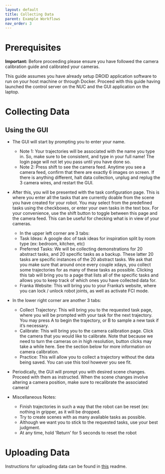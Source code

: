 ```yaml
---
layout: default
title: Collecting Data
parent: Example Workflows
nav_order: 3
---
```


# Prerequisites

**Important:** Before proceeding please ensure you have followed the camera calibration guide and calibrated your cameras. 

This guide assumes you have already setup DROID application software to run on your host machine or through Docker. Proceed with this guide having launched the control server on the NUC and the GUI application on the laptop.

# Collecting Data

## Using the GUI

* The GUI will start by prompting you to enter your name.
	* Note 1: Your trajectories will be associated with the name you type in. So, make sure to be consistent, and type in your full name! The login page will not let you pass until you have done so.
	* Note 2: Press shift to see the camera feed. Anytime you see a camera feed, confirm that there are exactly 6 images on screen. If there is anything different, halt data collection, unplug and replug the 3 camera wires, and restart the GUI.

* After this, you will be presented with the task configuration page. This is where you enter all the tasks that are currently doable from the scene you have created for your robot. You may select from the predefined tasks using the checkboxes, or enter your own tasks in the text box. For your convenience, use the shift button to toggle between this page and the camera feed. This can be useful for checking what is in view of your cameras.
	* In the upper left corner are 3 tabs:
	* Task Ideas: A google doc of task ideas for inspiration split by room type (ex: bedroom, kitchen, etc)
	* Preferred Tasks: We will be collecting demonstrations for 20 abstract tasks, and 20 specific tasks as a backup. These latter 20 tasks are specific instances of the 20 abstract tasks. We ask that you make sure that around once every couple xdays, you collect some trajectories for as many of these tasks as possible. Clicking this tab will bring you to a page that lists all of the specific tasks and allows you to keep track of which ones you have collected data for.
	* Franka Website: This will bring you to your Franka’s website, where you can lock / unlock robot joints, as well as activate FCI mode.

* In the lower right corner are another 3 tabs:
	* Collect Trajectory: This will bring you to the requested task page, where you will be prompted with your task for the next trajectory. You may press A to begin the trajectory, or B to sample a new task if it’s necessary.
	* Calibrate: This will bring you to the camera calibration page. Click the camera that you would like to calibrate. Note that because we need to turn the cameras on in high resolution, button clicks may take a while here. See the section below for more information on camera calibration.
	* Practice: This will allow you to collect a trajectory without the data being saved. You can use this tool however you see fit.

* Periodically, the GUI will prompt you with desired scene changes. Proceed with them as instructed. When the scene changes involve altering a camera position, make sure to recalibrate the associated camera!

* Miscellaneous Notes:
	* Finish trajectories in such a way that the robot can be reset (ex: nothing in gripper, as it will be dropped.
	* Try to create scenes with as many available tasks as possible.
	* Although we want you to stick to the requested tasks, use your best judgment.
	* At any time, hold 'Return' for 5 seconds to reset the robot

# Uploading Data

Instructions for uploading data can be found in [this](https://github.com/AlexanderKhazatsky/R2D2/tree/main/scripts) readme.

